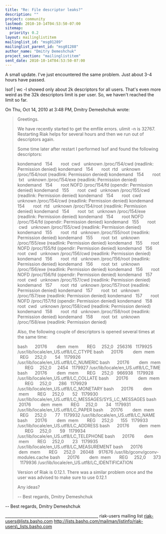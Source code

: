 ```yaml
---
title: "Re: File descriptor leaks?"
description: ""
project: community
lastmod: 2010-10-14T04:53:50-07:00
sitemap:
  priority: 0.2
layout: mailinglistitem
mailinglist_id: "msg01289"
mailinglist_parent_id: "msg01288"
author_name: "Dmitry Demeshchuk"
project_section: "mailinglistitem"
sent_date: 2010-10-14T04:53:50-07:00
---
```



A small update. I've just encountered the same problem. Just about 3-4
hours have passed.

lsof | wc -l showed only about 2k descriptors for all users. That's
even more weird as the 32k descriptors limit is per user. So, we
haven't reached the limit so far.

On Thu, Oct 14, 2010 at 3:48 PM, Dmitry Demeshchuk  wrote:
> Greetings.
>
> We have recently started to get the emfile errors. ulimit -n is 32767.
> Restarting Riak helps for several hours and then we run out of
> descriptors again.
>
> Some time later after restart I performed lsof and found the following
> descriptors:
>
> kondemand   154       root  cwd   unknown
> /proc/154/cwd (readlink: Permission denied)
> kondemand   154       root  rtd   unknown
> /proc/154/root (readlink: Permission denied)
> kondemand   154       root  txt   unknown
> /proc/154/exe (readlink: Permission denied)
> kondemand   154       root NOFD
> /proc/154/fd (opendir: Permission denied)
> kondemand   155       root  cwd   unknown
> /proc/155/cwd (readlink: Permission denied)
> kondemand   154       root  cwd   unknown
> /proc/154/cwd (readlink: Permission denied)
> kondemand   154       root  rtd   unknown
> /proc/154/root (readlink: Permission denied)
> kondemand   154       root  txt   unknown
> /proc/154/exe (readlink: Permission denied)
> kondemand   154       root NOFD
> /proc/154/fd (opendir: Permission denied)
> kondemand   155       root  cwd   unknown
> /proc/155/cwd (readlink: Permission denied)
> kondemand   155       root  rtd   unknown
> /proc/155/root (readlink: Permission denied)
> kondemand   155       root  txt   unknown
> /proc/155/exe (readlink: Permission denied)
> kondemand   155       root NOFD
> /proc/155/fd (opendir: Permission denied)
> kondemand   156       root  cwd   unknown
> /proc/156/cwd (readlink: Permission denied)
> kondemand   156       root  rtd   unknown
> /proc/156/root (readlink: Permission denied)
> kondemand   156       root  txt   unknown
> /proc/156/exe (readlink: Permission denied)
> kondemand   156       root NOFD
> /proc/156/fd (opendir: Permission denied)
> kondemand   157       root  cwd   unknown
> /proc/157/cwd (readlink: Permission denied)
> kondemand   157       root  rtd   unknown
> /proc/157/root (readlink: Permission denied)
> kondemand   157       root  txt   unknown
> /proc/157/exe (readlink: Permission denied)
> kondemand   157       root NOFD
> /proc/157/fd (opendir: Permission denied)
> kondemand   158       root  cwd   unknown
> /proc/158/cwd (readlink: Permission denied)
> kondemand   158       root  rtd   unknown
> /proc/158/root (readlink: Permission denied)
> kondemand   158       root  txt   unknown
> /proc/158/exe (readlink: Permission denied)
>
> Also, the following couple of descriptors is opened several times at
> the same time:
>
> bash      20176        dem  mem       REG     252,0   256316   1179925
> /usr/lib/locale/en\_US.utf8/LC\_CTYPE
> bash      20176        dem  mem       REG     252,0       54   1179926
> /usr/lib/locale/en\_US.utf8/LC\_NUMERIC
> bash      20176        dem  mem       REG     252,0     2454   1179927
> /usr/lib/locale/en\_US.utf8/LC\_TIME
> bash      20176        dem  mem       REG     252,0   966938   1179928
> /usr/lib/locale/en\_US.utf8/LC\_COLLATE
> bash      20176        dem  mem       REG     252,0      286   1179929
> /usr/lib/locale/en\_US.utf8/LC\_MONETARY
> bash      20176        dem  mem       REG     252,0       52   1179930
> /usr/lib/locale/en\_US.utf8/LC\_MESSAGES/SYS\_LC\_MESSAGES
> bash      20176        dem  mem       REG     252,0       34   1179931
> /usr/lib/locale/en\_US.utf8/LC\_PAPER
> bash      20176        dem  mem       REG     252,0       77   1179932
> /usr/lib/locale/en\_US.utf8/LC\_NAME
> bash      20176        dem  mem       REG     252,0      155   1179933
> /usr/lib/locale/en\_US.utf8/LC\_ADDRESS
> bash      20176        dem  mem       REG     252,0       59   1179934
> /usr/lib/locale/en\_US.utf8/LC\_TELEPHONE
> bash      20176        dem  mem       REG     252,0       23   1179935
> /usr/lib/locale/en\_US.utf8/LC\_MEASUREMENT
> bash      20176        dem  mem       REG     252,0    26048    917676
> /usr/lib/gconv/gconv-modules.cache
> bash      20176        dem  mem       REG     252,0      373   1179936
> /usr/lib/locale/en\_US.utf8/LC\_IDENTIFICATION
>
> Version of Riak is 0.12.1. There was a similar problem once and the
> user was advised to make sure to use 0.12.1
>
> Any ideas?
>
> --
> Best regards,
> Dmitry Demeshchuk
>



-- 
Best regards,
Dmitry Demeshchuk

\_\_\_\_\_\_\_\_\_\_\_\_\_\_\_\_\_\_\_\_\_\_\_\_\_\_\_\_\_\_\_\_\_\_\_\_\_\_\_\_\_\_\_\_\_\_\_
riak-users mailing list
riak-users@lists.basho.com
http://lists.basho.com/mailman/listinfo/riak-users\_lists.basho.com

